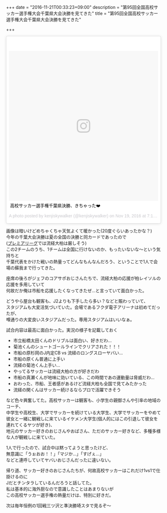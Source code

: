 +++
date = "2016-11-21T00:33:23+09:00"
description = "第95回全国高校サッカー選手権大会千葉県大会決勝を見てきた"
title = "第95回全国高校サッカー選手権大会千葉県大会決勝を見てきた"

+++

<blockquote class="instagram-media" data-instgrm-captioned data-instgrm-version="7" style=" background:#FFF; border:0; border-radius:3px; box-shadow:0 0 1px 0 rgba(0,0,0,0.5),0 1px 10px 0 rgba(0,0,0,0.15); margin: 1px; max-width:658px; padding:0; width:99.375%; width:-webkit-calc(100% - 2px); width:calc(100% - 2px);"><div style="padding:8px;"> <div style=" background:#F8F8F8; line-height:0; margin-top:40px; padding:50.0% 0; text-align:center; width:100%;"> <div style=" background:url(data:image/png;base64,iVBORw0KGgoAAAANSUhEUgAAACwAAAAsCAMAAAApWqozAAAABGdBTUEAALGPC/xhBQAAAAFzUkdCAK7OHOkAAAAMUExURczMzPf399fX1+bm5mzY9AMAAADiSURBVDjLvZXbEsMgCES5/P8/t9FuRVCRmU73JWlzosgSIIZURCjo/ad+EQJJB4Hv8BFt+IDpQoCx1wjOSBFhh2XssxEIYn3ulI/6MNReE07UIWJEv8UEOWDS88LY97kqyTliJKKtuYBbruAyVh5wOHiXmpi5we58Ek028czwyuQdLKPG1Bkb4NnM+VeAnfHqn1k4+GPT6uGQcvu2h2OVuIf/gWUFyy8OWEpdyZSa3aVCqpVoVvzZZ2VTnn2wU8qzVjDDetO90GSy9mVLqtgYSy231MxrY6I2gGqjrTY0L8fxCxfCBbhWrsYYAAAAAElFTkSuQmCC); display:block; height:44px; margin:0 auto -44px; position:relative; top:-22px; width:44px;"></div></div> <p style=" margin:8px 0 0 0; padding:0 4px;"> <a href="https://www.instagram.com/p/BNBDHT3hdyL/" style=" color:#000; font-family:Arial,sans-serif; font-size:14px; font-style:normal; font-weight:normal; line-height:17px; text-decoration:none; word-wrap:break-word;" target="_blank">高校サッカー選手権千葉県決勝、きちゃった❤️</a></p> <p style=" color:#c9c8cd; font-family:Arial,sans-serif; font-size:14px; line-height:17px; margin-bottom:0; margin-top:8px; overflow:hidden; padding:8px 0 7px; text-align:center; text-overflow:ellipsis; white-space:nowrap;">A photo posted by kenjiskywalker (@kenjiskywalker) on <time style=" font-family:Arial,sans-serif; font-size:14px; line-height:17px;" datetime="2016-11-20T03:10:49+00:00">Nov 19, 2016 at 7:10pm PST</time></p></div></blockquote>
<script async defer src="//platform.instagram.com/en_US/embeds.js"></script>

画像は暗いけどめちゃくちゃ天気よくて暖かった(20度ぐらいあったかな？)  
今年の千葉大会決勝は夏の全国の決勝と同カードであったので  
([プレミアリーグ](http://www.jfa.jp/match/prince_takamado_trophy_u18_2016/premier_2016/east/standings/)では流経大柏は厳しそう)  
この2チームのうち、1チームは全国に行けないのか、もったいないな〜という気持ちと  
千葉代表をかけた戦いの熱量ってどんなもんなんだろう、ということで1人で会場の蘇我まで行ってきた。  

座席の後ろがジェフのコアサポおじさんたちで、流経大柏の応援が柏レイソルの応援を多用していて  
何故だか俺は市船を応援したくなってきたぜ...と言っていて面白かった。  

どうやら屋台も観客も、J2よりも下手したら多い？などと賑わっていて、  
スタジアムも大変活気づいていた。会場であるフクダ電子アリーナは初めてだったが、  
噂通りの大変良いスタジアムだった。専用スタジアムはいいなぁ。  

試合内容は最高に面白かった。実況の様子を記載しておく

- 市立船橋太田くんのドリブルは面白い、好きだわ...
- 菊池くんのシュートゴールラインでクリアされた！！！
- 市船の原杉岡のJ内定CB vs 流経のロングスローヤバい...
- 市船の原くん普通に上手い
- 流経の菊池くん上手い...
- やってるサッカーは流経大柏の方が好きだわ
- 市船の真瀬くんが地味に効いている、この時間であの運動量は脅威だわ...
- おわった、市船、王者感があるけど流経大柏も全国で見てみたかった
- 流経の関くんはサッカー続けるならプロで活躍できそう

など色々興奮してた。高校サッカーは観客も、小学生の親御さんや引率の地域のコーチ、  
中学生や高校生、大学でサッカーを続けている大学生、大学でサッカーをやめて  
彼女と一緒に観戦しに来ているイケメン大学生(個人的にはこの引退して彼女を連れてくるヤツが好き)、  
地元のサッカー好きのおじさんやおばさん、ただのサッカー好きなど、多種多様な人が観戦しに来ていた。  

1人で行ったので、試合中は黙ってようと思ったけど、  
無意識に「うぉおお！！」「マジか...」「すげぇ...」  
などと連呼していてヤバいおじさんだったに違いない。  

帰り道、サッカー好きのおじさんたちが、何故高校サッカーはこれだけ1vs1で仕掛けるのに  
Jだとチンタラしているんだろうと話してた。  
私は基本的に海外厨なので意識したことはあまりないが  
この高校サッカー選手権の熱量だけは、特別に好きだ。  

次は毎年恒例の1回戦三ツ沢と準決勝埼スタで見るぞ〜


